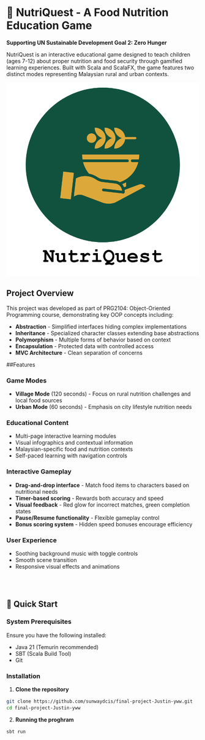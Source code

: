 # 🌾 NutriQuest - A Food Nutrition Education Game

**Supporting UN Sustainable Development Goal 2: Zero Hunger**

NutriQuest is an interactive educational game designed to teach children (ages 7-12) about proper nutrition and food security through gamified learning experiences. Built with Scala and ScalaFX, the game features two distinct modes representing Malaysian rural and urban contexts.

![NutriQuest Logo](src/main/resources/zeroHungerGame/images/logo.png)

## Project Overview

This project was developed as part of PRG2104: Object-Oriented Programming course, demonstrating key OOP concepts including:
- **Abstraction** - Simplified interfaces hiding complex implementations
- **Inheritance** - Specialized character classes extending base abstractions  
- **Polymorphism** - Multiple forms of behavior based on context
- **Encapsulation** - Protected data with controlled access
- **MVC Architecture** - Clean separation of concerns

##Features

### Game Modes
- **Village Mode** (120 seconds) - Focus on rural nutrition challenges and local food sources
- **Urban Mode** (60 seconds) - Emphasis on city lifestyle nutrition needs

### Educational Content
- Multi-page interactive learning modules
- Visual infographics and contextual information
- Malaysian-specific food and nutrition contexts
- Self-paced learning with navigation controls

### Interactive Gameplay
- **Drag-and-drop interface** - Match food items to characters based on nutritional needs
- **Timer-based scoring** - Rewards both accuracy and speed
- **Visual feedback** - Red glow for incorrect matches, green completion states
- **Pause/Resume functionality** - Flexible gameplay control
- **Bonus scoring system** - Hidden speed bonuses encourage efficiency

### User Experience
- Soothing background music with toggle controls
- Smooth scene transition
- Responsive visual effects and animations

<br> 
<br> 

## 🚀 Quick Start

### System Prerequisites
Ensure you have the following installed:
- Java 21 (Temurin recommended)
- SBT (Scala Build Tool)
- Git

### Installation

1. **Clone the repository**
```bash
git clone https://github.com/sunwaydcis/final-project-Justin-yww.git
cd final-project-Justin-yww
```

2. **Running the proghram**
```bash
sbt run
```
